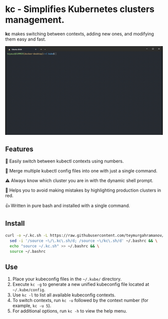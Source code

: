 # kc - Simplifies Kubernetes clusters management.

__kc__ makes switching between contexts, adding new ones, and modifying them easy and fast.

![](./demo.gif)
## Features

🔢 Easily switch between kubectl contexts using numbers.

🧩 Merge multiple kubectl config files into one with just a single command.

⚠️ Always know which cluster you are in with the dynamic shell prompt.

🚨 Helps you to avoid making mistakes by highlighting production clusters in red.

👍 Written in pure bash and installed with a single command.
  
## Install
```bash
curl -o ~/.kc.sh -L https://raw.githubusercontent.com/teymurgahramanov/kc/v1.3.0/kc.sh && \
  sed -i '/source ~\/\.kc\.sh/d; /source ~\/kc\.sh/d' ~/.bashrc && \
  echo "source ~/.kc.sh" >> ~/.bashrc && \
  source ~/.bashrc
```

## Use
1. Place your kubeconfig files in the `~/.kube/` directory.
2. Execute `kc -g` to generate a new unified kubeconfig file located at `~/.kube/config`.
3. Use `kc -l` to list all available kubeconfig contexts.
4. To switch contexts, run `kc -u` followed by the context number (for example, `kc -u 5`).
5. For additional options, run `kc -h` to view the help menu.
